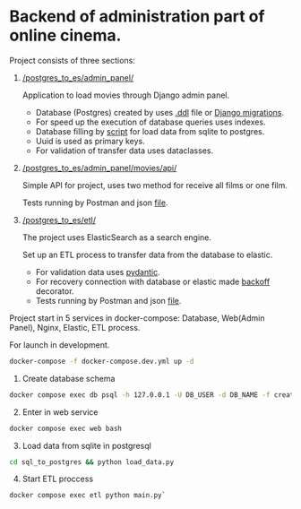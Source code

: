 # Backend of administration part of online cinema.

Project consists of three sections:
1. [/postgres_to_es/admin_panel/](https://github.com/Ilia-Abrosimov/new_admin_panel_sprint_3/tree/main/postgres_to_es/admin_panel)

    Application to load movies through Django admin panel.

    * Database (Postgres) created by uses [.ddl](https://github.com/Ilia-Abrosimov/new_admin_panel_sprint_3/blob/main/postgres_to_es/postgres/create_database.ddl) file or [Django migrations](https://github.com/Ilia-Abrosimov/new_admin_panel_sprint_3/tree/main/postgres_to_es/admin_panel/movies).
    * For speed up the execution of database queries uses indexes.
    * Database filling by [script](https://github.com/Ilia-Abrosimov/new_admin_panel_sprint_3/tree/main/postgres_to_es/admin_panel/sql_to_postgres) for load data from sqlite to postgres.
    * Uuid is used as primary keys.
    * For validation of transfer data uses dataclasses.

2. [/postgres_to_es/admin_panel/movies/api/](https://github.com/Ilia-Abrosimov/new_admin_panel_sprint_3/tree/main/postgres_to_es/admin_panel/movies/api)
   
   Simple API for project, uses two method for receive all films or one film.
   
   Tests running by Postman and json [file](https://github.com/Ilia-Abrosimov/new_admin_panel_sprint_3/blob/main/postgres_to_es/admin_panel/movies/api/postman_tests.json).

3. [/postgres_to_es/etl/](https://github.com/Ilia-Abrosimov/new_admin_panel_sprint_3/tree/main/postgres_to_es/etl)

   The project uses ElasticSearch as a search engine.
   
   Set up an ETL process to transfer data from the database to elastic.
   * For validation data uses [pydantic](https://github.com/Ilia-Abrosimov/new_admin_panel_sprint_3/blob/main/postgres_to_es/etl/models.py).
   * For recovery connection with database or elastic made [backoff](https://github.com/Ilia-Abrosimov/new_admin_panel_sprint_3/blob/main/postgres_to_es/etl/tools.py) decorator.
   * Tests running by Postman and json [file](https://github.com/Ilia-Abrosimov/new_admin_panel_sprint_3/blob/main/postgres_to_es/etl/postman_tests.json).

Project start in 5 services in docker-compose: Database, Web(Admin Panel), Nginx, Elastic, ETL process.

For launch in development.

```bash
docker-compose -f docker-compose.dev.yml up -d
```

1. Create database schema

```bash
docker compose exec db psql -h 127.0.0.1 -U DB_USER -d DB_NAME -f create_database.ddl`
```

2. Enter in web service

```bash
docker compose exec web bash
```

3. Load data from sqlite in postgresql

```bash
cd sql_to_postgres && python load_data.py
```

4. Start ETL proccess

```bash
docker compose exec etl python main.py`
```
